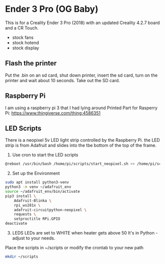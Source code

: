 # Ender 3 Pro (OG Baby)
This is for a Creality Ender 3 Pro (2018) with an updated Creality 4.2.7 board and a CR Touch.
- stock fans
- stock hotend
- stock display

## Flash the printer
Put the .bin on an sd card, shut down printer, insert the sd card, turn on the printer and wait about 10 seconds.
Take out the SD card.


## Raspberry Pi
I am using a raspberry pi 3 that I had lying around
Printed Part for Rasperry Pi: 
https://www.thingiverse.com/thing:4586351

## LED Scripts
There is a neopixel 5v LED light strip controlled by the Raspberry Pi.
the LED strip is from Adafruit and slides into the tbe bottom of the top of the frame.



1. Use cron to start the LED scripts
```bash
@reboot /usr/bin/bash /home/pi/scripts/start_neopixel.sh >> /home/pi/scripts/neopixel.log 2>&1
```
2. Set up the Environment
```bash
sudo apt install python3-venv
python3 -m venv ~/adafruit_env
source ~/adafruit_env/bin/activate
pip3 install \
    Adafruit-Blinka \
    rpi_ws281x \
    adafruit-circuitpython-neopixel \
    requests \
    setproctitle RPi.GPIO
deactivate
```



3. LEDS
   LEDs are set to WHITE when heater gets above 50
   It's in Python - adjust to your needs.

Place the scripts in ~/scripts or modify the crontab to your new path

```bash
mkdir ~/scripts
```






  

